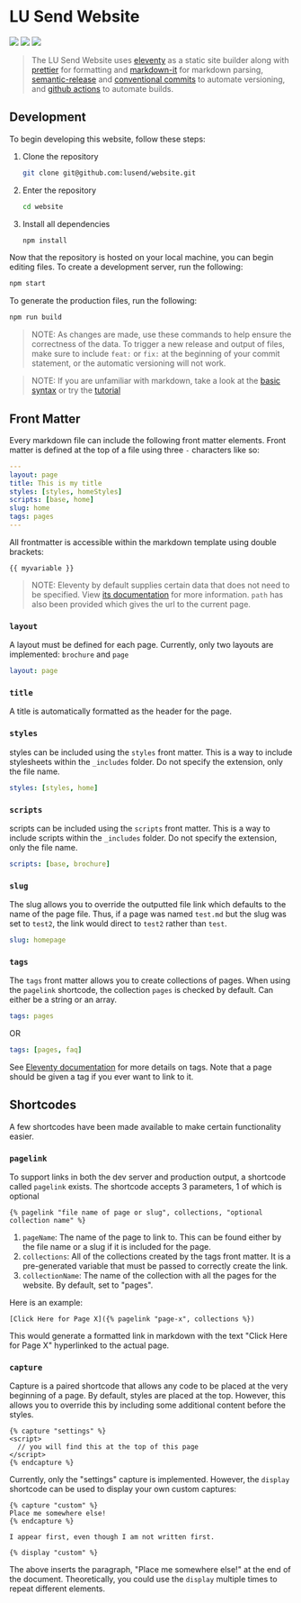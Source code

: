# LU Send Website

![](https://img.shields.io/github/workflow/status/lusend/website/Build%20and%20Release%20Website%20Files)
![](https://img.shields.io/github/v/release/lusend/website)
![](https://img.shields.io/github/stars/lusend/website?style=social)

> The LU Send Website uses [eleventy](https://github.com/11ty/eleventy) as a static site builder along with [prettier](https://github.com/prettier/prettier) for formatting and [markdown-it](https://github.com/markdown-it/markdown-it) for markdown parsing, [semantic-release](https://github.com/semantic-release/semantic-release) and [conventional commits](https://www.conventionalcommits.org/en/v1.0.0/) to automate versioning, and [github actions](https://github.com/features/actions) to automate builds.

## Development

To begin developing this website, follow these steps:

1. Clone the repository

   ```bash
   git clone git@github.com:lusend/website.git
   ```

2. Enter the repository

   ```bash
   cd website
   ```

3. Install all dependencies

   ```bash
   npm install
   ```

Now that the repository is hosted on your local machine, you can begin editing files. To create a development server, run the following:

```bash
npm start
```

To generate the production files, run the following:

```bash
npm run build
```

> NOTE: As changes are made, use these commands to help ensure the correctness of the data. To trigger a new release and output of files, make sure to include `feat:` or `fix:` at the beginning of your commit statement, or the automatic versioning will not work.

> NOTE: If you are unfamiliar with markdown, take a look at the [basic syntax](https://www.markdownguide.org/basic-syntax/) or try the [tutorial](https://www.markdowntutorial.com/)

## Front Matter

Every markdown file can include the following front matter elements. Front matter is defined at the top of a file using three `-` characters like so:

```yaml
---
layout: page
title: This is my title
styles: [styles, homeStyles]
scripts: [base, home]
slug: home
tags: pages
---
```

All frontmatter is accessible within the markdown template using double brackets:

```njk
{{ myvariable }}
```

> NOTE: Eleventy by default supplies certain data that does not need to be specified. View [its documentation](https://www.11ty.dev/docs/data-eleventy-supplied/) for more information. `path` has also been provided which gives the url to the current page.

### `layout`

A layout must be defined for each page. Currently, only two layouts are implemented: `brochure` and `page`

```yaml
layout: page
```

### `title`

A title is automatically formatted as the header for the page.

### `styles`

styles can be included using the `styles` front matter. This is a way to include stylesheets within the `_includes` folder. Do not specify the extension, only the file name.

```yaml
styles: [styles, home]
```

### `scripts`

scripts can be included using the `scripts` front matter. This is a way to include scripts within the `_includes` folder. Do not specify the extension, only the file name.

```yaml
scripts: [base, brochure]
```

### `slug`

The slug allows you to override the outputted file link which defaults to the name of the page file. Thus, if a page was named `test.md` but the slug was set to `test2`, the link would direct to `test2` rather than `test`.

```yaml
slug: homepage
```

### `tags`

The `tags` front matter allows you to create collections of pages. When using the `pagelink` shortcode, the collection `pages` is checked by default. Can either be a string or an array.

```yaml
tags: pages
```

OR

```yaml
tags: [pages, faq]
```

See [Eleventy documentation](https://www.11ty.dev/docs/data-eleventy-supplied/) for more details on tags. Note that a page should be given a tag if you ever want to link to it.

## Shortcodes

A few shortcodes have been made available to make certain functionality easier.

### `pagelink`

To support links in both the dev server and production output, a shortcode called `pagelink` exists. The shortcode accepts 3 parameters, 1 of which is optional

```njk
{% pagelink "file name of page or slug", collections, "optional collection name" %}
```

1. `pageName`: The name of the page to link to. This can be found either by the file name or a slug if it is included for the page.
2. `collections`: All of the collections created by the tags front matter. It is a pre-generated variable that must be passed to correctly create the link.
3. `collectionName`: The name of the collection with all the pages for the website. By default, set to "pages".

Here is an example:

```njk
[Click Here for Page X]({% pagelink "page-x", collections %})
```

This would generate a formatted link in markdown with the text "Click Here for Page X" hyperlinked to the actual page.

### `capture`

Capture is a paired shortcode that allows any code to be placed at the very beginning of a page. By default, styles are placed at the top. However, this allows you to override this by including some additional content before the styles.

```njk
{% capture "settings" %}
<script>
  // you will find this at the top of this page
</script>
{% endcapture %}
```

Currently, only the "settings" capture is implemented. However, the `display` shortcode can be used to display your own custom captures:

```njk
{% capture "custom" %}
Place me somewhere else!
{% endcapture %}

I appear first, even though I am not written first.

{% display "custom" %}
```

The above inserts the paragraph, "Place me somewhere else!" at the end of the document. Theoretically, you could use the `display` multiple times to repeat different elements.
